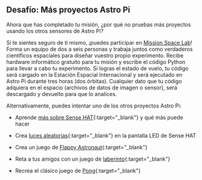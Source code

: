 ## Desafío: Más proyectos Astro Pi

Ahora que has completado tu misión, ¿por qué no pruebas más proyectos usando los otros sensores de Astro Pi?

Si te sientes seguro de ti mismo, ¡puedes participar en [Mission Space Lab](https://astro-pi.org/missions/space-lab/)! Forma un equipo de dos a seis personas y trabaja juntos como verdaderos científicos espaciales para diseñar vuestro propio experimento. Recibe hardware informático gratuito para tu misión y escribe el código Python para llevar a cabo tu experimento. Si logras el estado de vuelo, tu código será cargado en la Estación Espacial Internacional y será ejecutado en Astro Pi durante tres horas (dos órbitas). Cualquier dato que tu código adquiera en el espacio (archivos de datos de imagen o sensor), será descargado y devuelto para que lo analices.

Alternativamente, puedes intentar uno de los otros proyectos Astro Pi:

+ Aprende [más sobre Sense HAT](https://projects.raspberrypi.org/en/projects/getting-started-with-the-sense-hat){:target="_blank"} y qué más puede hacer

+ Crea [luces aleatorias](https://projects.raspberrypi.org/en/projects/sense-hat-random-sparkles){:target="_blank"} en la pantalla LED de Sense HAT

+ Crea un juego de [Flappy Astronaut](https://projects.raspberrypi.org/en/projects/flappy-astronaut){:target="_blank"}

+ Reta a tus amigos con un juego de [laberinto](https://projects.raspberrypi.org/en/projects/sense-hat-marble-maze){:target="_blank"}

+ Recrea el clásico juego de [Pong](https://projects.raspberrypi.org/en/projects/sense-hat-pong){:target="_blank"}